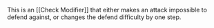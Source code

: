 This is an [[Check Modifier]] that either makes an attack impossible to defend against, or changes the defend difficulty by one step.